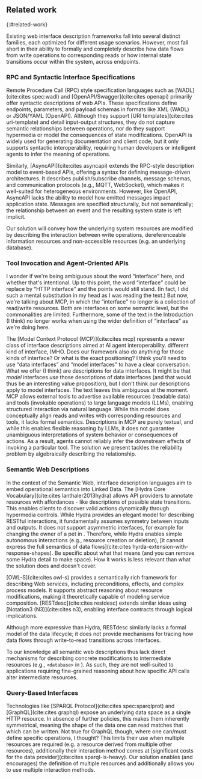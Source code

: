 ## Related work
{:#related-work}

Existing web interface description frameworks fall into several distinct families,
each optimized for different usage scenarios.
However, most fall short in their ability to formally and completely describe how data flows from write operations
to corresponding reads or how internal state transitions occur within the system, across endpoints.

### RPC and Syntactic Interface Specifications

Remote Procedure Call (RPC) style specification languages such as [WADL](cite:cites spec:wadl) and [OpenAPI/Swagger](cite:cites openapi)
primarily offer syntactic descriptions of web APIs.
These specifications define endpoints, parameters, and payload schemas in formats like XML (WADL) or JSON/YAML (OpenAPI).
Although they support [URI templates](cite:cites uri-template) and detail input-output structures,
they do not capture semantic relationships between operations, nor do they support hypermedia or model the consequences of state modifications.
OpenAPI is widely used for generating documentation and client code, but it only supports syntactic interoperability,
requiring human developers or intelligent agents to infer the meaning of operations.

Similarly, [AsyncAPI](cite:cites asyncapi) extends the RPC-style description model to event-based APIs,
offering a syntax for defining message-driven architectures.
It describes publish/subscribe channels, message schemas, and communication protocols (e.g., MQTT, WebSocket),
which makes it well-suited for heterogeneous environments.
However, like OpenAPI, AsyncAPI lacks the ability to model how emitted messages impact application state.
Messages are specified structurally, but not semantically;
the relationship between an event and the resulting system state is left implicit.

Our solution will convey how the underlying system resources are modified by describing the interaction between write operations,
dereferenceable information resources and non-accessible resources (e.g. an underlying database). 

### Tool Invocation and Agent-Oriented APIs

<span class="comment" data-author="RV">I wonder if we're being ambiguous about the word <q>interface</q> here, and whether that's intentional. Up to this point, the word <q>interface</q> could be replace by <q>HTTP interface</q> and the points would still stand. (In fact, I did such a mental substitution in my head as I was reading the text.) But now, we're talking about MCP, in which the <q>interface</q> no longer is a collection of read/write resources. Both are interfaces on some semantic level, but the commonalities are limited. Furthermore, some of the text in the Introduction (I think) no longer works when using the wider definition of <q>interface</q> as we're doing here.</span>

The [Model Context Protocol (MCP)](cite:cites mcp) represents a newer class of <span class="rephrase" data-author="RV">interface descriptions</span> aimed at AI agent interoperability.
<span class="comment" data-author="RV">different kind of interface, IMHO. Does our framework also do anything for those kinds of interface? Or what is the exact positioning? I think you'll need to use <q>data interfaces</q> and <q>model interfaces</q> to have a clear conversation. What we offer (I think) are descriptions for data interfaces. It might be that _model_ interfaces _use_ those descriptions of data interfaces (and that would thus be an interesting value proposition), but I don't think our descriptions apply to model interfaces. The text leaves this ambiguous at the moment.</span>
MCP allows external tools to advertise available resources (readable data) and tools (invokable operations) to large language models (LLMs),
enabling structured interaction via natural language.
While this model does conceptually align reads and writes with corresponding resources and tools,
it lacks formal semantics.
Descriptions in MCP are purely textual, and while this enables flexible reasoning by LLMs,
it does not guarantee unambiguous interpretations of system behavior or consequences of actions.
As a result, agents cannot reliably infer the downstream effects of invoking a particular tool.
The solution we present tackles the reliability problem by algebraically describing the relationship.

### Semantic Web Descriptions

In the context of the Semantic Web, interface description languages aim to embed operational semantics into Linked Data.
The [Hydra Core Vocabulary](cite:cites lanthaler2013hydra) allows API providers to annotate resources with affordances -
like descriptions of possible state transitions.
This enables clients to discover valid actions dynamically through hypermedia controls.
While Hydra provides an elegant model for describing RESTful interactions, it fundamentally assumes symmetry between inputs and outputs.
It does not support asymmetric interfaces, for example for changing the owner of a pet in [](#interface-viz).
Therefore, while Hydra enables simple autonomous interactions (e.g., resource creation or deletion),
[it cannot express the full semantics of data flows](cite:cites hyrda-extension-with-response-shapes).
<span class="comment" data-author="RV">Be specific about what that means (and you can remove some Hydra detail to make space). How it works is less relevant than what the solution does and doesn't cover.</span>

<!--
<span class="comment" data-author="RT">
Especially in the context of query (read) interfaces such as TPF,
it's also important to mention that Hydra is lacking due to its inability to describe what kind of response will be returned based on the given request.
See https://www.rubensworks.net/publications/taelman_kcap_2017/ IDD solves this problem, by using queries similarly to the proposed solution.</span>
-->

[OWL-S](cite:cites owl-s) provides a semantically rich framework for describing Web services,
including preconditions, effects, and complex process models.
It supports abstract reasoning about resource modifications, making it theoretically capable of modeling service composition.
[RESTdesc](cite:cites restdesc) extends similar ideas using [Notation3 (N3)](cite:cites n3),
enabling interface contracts through logical implications.
<!-- More expresive: see Hydra paper: Since Hydra descriptions can easily be transformed into RESTdesc descriptions, -->
Although more expressive than Hydra, RESTdesc similarly lacks a formal model of the data lifecycle;
it does not provide mechanisms for tracing how data flows through write-to-read transitions across interfaces.


To our knowledge all semantic web descriptions thus lack direct mechanisms for describing concrete modifications to intermediate resources
(e.g., `<database>` in [](#interface-viz)).
As such, they are not well-suited to applications requiring fine-grained reasoning about how specific API calls alter intermediate resources.

### Query-Based Interfaces

Technologies like [SPARQL Protocol](cite:cites spec:sparqlprot) and [GraphQL](cite:cites graphql) expose an underlying data space as a single HTTP resource.
In absence of further policies, this makes them inherently symmetrical, meaning the shape of the data one can read matches that which can be written.
<span class="comment" data-author="RV">Not true for GraphQL though, where one can/must define specific operations, I thought?</span>
This limits their use when multiple resources are required (e.g. a resource derived from multiple other resources),
additionally their interaction method comes at [significant costs for the data provider](cite:cites sparql-is-heavy).
Our solution enables (and encourages) the definition of multiple resources and additionally allows you to use multiple interaction methods.


<!--
<span class="comment" data-author="RT">I would also talk about TPF here, as it's a nice example of how Hydra can be used. But for that, it's probably better to move 2.4 to after 2.5.</span>
JDS: I understand, but will currently limit what I include to the bare minimum because of the page limit
-->

<!--

### Summary

While existing interface description frameworks offer valuable capabilities - such as syntactic validation,
documentation generation, and limited semantic affordances—none fully model the flow of data from writes to reads in a machine-interpretable way.
They often assume symmetrical interactions, leave semantics to natural language, or operate at levels too abstract to capture operational effects precisely.

In contrast, the Interface Data Description (IDD) approach introduced in this work directly models how event-space operations (writes)
map to derived read views in state space.
By aligning API interfaces with RDF-based algebraic transformations, IDD enables automated agents to reason about available reads,
discover valid modification strategies, and predict the consequences of their actions.
This level of semantic expressiveness fills a critical gap left by existing specification languages.

-->
